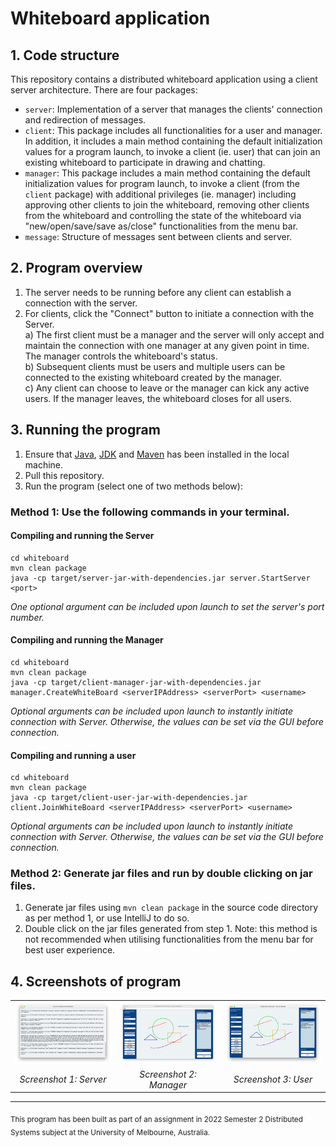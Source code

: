 # Whiteboard application

## 1. Code structure

This repository contains a distributed whiteboard application using a client server architecture. There are four packages:

- `server`: Implementation of a server that manages the clients' connection and redirection of messages.
- `client`: This package includes all functionalities for a user and manager. In addition, it includes a main method containing the default initialization values for a program launch, to invoke a client (ie. user) that can join an existing whiteboard to participate in drawing and chatting. 
- `manager`: This package includes a main method containing the default initialization values for program launch, to invoke a client (from the `client` package) with additional privileges (ie. manager) including approving other clients to join the whiteboard, removing other clients from the whiteboard and controlling the state of the whiteboard via "new/open/save/save as/close" functionalities from the menu bar.
- `message`: Structure of messages sent between clients and server.

## 2. Program overview
1. The server needs to be running before any client can establish a connection with the server.
2. For clients, click the "Connect" button to initiate a connection with the Server.<br>
a) The first client must be a manager and the server will only accept and maintain the connection with one manager at any given point in time. The manager controls the whiteboard's status.<br>
b) Subsequent clients must be users and multiple users can be connected to the existing whiteboard created by the manager.<br>
c) Any client can choose to leave or the manager can kick any active users. If the manager leaves, the whiteboard closes for all users.

## 3. Running the program
1. Ensure that [Java](https://www.java.com/en/), [JDK](https://www.oracle.com/java/technologies/downloads/) and [Maven](https://maven.apache.org/download.cgi) has been installed in the local machine.
2. Pull this repository.
3. Run the program (select one of two methods below):

### Method 1: Use the following commands in your terminal.

#### Compiling and running the Server

    cd whiteboard
    mvn clean package
    java -cp target/server-jar-with-dependencies.jar server.StartServer <port>

<em>One optional argument can be included upon launch to set the server's port number.</em>

#### Compiling and running the Manager

    cd whiteboard
    mvn clean package
    java -cp target/client-manager-jar-with-dependencies.jar manager.CreateWhiteBoard <serverIPAddress> <serverPort> <username>

<em>Optional arguments can be included upon launch to instantly initiate connection with Server. Otherwise, the values can be set via the GUI before connection.</em>

#### Compiling and running a user
    cd whiteboard
    mvn clean package
    java -cp target/client-user-jar-with-dependencies.jar client.JoinWhiteBoard <serverIPAddress> <serverPort> <username>

<em>Optional arguments can be included upon launch to instantly initiate connection with Server. Otherwise, the values can be set via the GUI before connection.</em>


### Method 2: Generate jar files and run by double clicking on jar files.

1. Generate jar files using `mvn clean package` in the source code directory as per method 1, or use IntelliJ to do so.
2. Double click on the jar files generated from step 1.
Note: this method is not recommended when utilising functionalities from the menu bar for best user experience.

## 4. Screenshots of program

<table>

<tr>
<td><img src="/screenshots/Server.png?" width="300" title="Server screenshot"></td>
<td><img src="/screenshots/Client - Manager.png?" width="300" title="Manager screenshot"></td>
<td><img src="/screenshots/Client - User.png?" width="300" title="User screenshot"></td>
</tr>

<tr>
<td align="center"><em>Screenshot 1: Server</em></td>
<td align="center"><em>Screenshot 2: Manager</em></td>
<td align="center"><em>Screenshot 3: User</em></td>
</tr>

</table>

<hr>
<sub>This program has been built as part of an assignment in 2022 Semester 2 Distributed Systems subject at the University of Melbourne, Australia.</sub>
